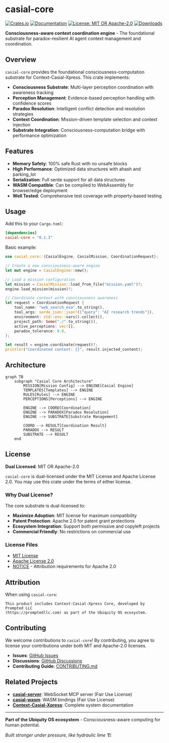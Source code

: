 # casial-core

[![Crates.io](https://img.shields.io/crates/v/casial-core.svg)](https://crates.io/crates/casial-core)
[![Documentation](https://docs.rs/casial-core/badge.svg)](https://docs.rs/casial-core)
[![License: MIT OR Apache-2.0](https://img.shields.io/crates/l/casial-core.svg)](#license)
[![Downloads](https://img.shields.io/crates/d/casial-core.svg)](https://crates.io/crates/casial-core)

**Consciousness-aware context coordination engine** - The foundational substrate for paradox-resilient AI agent context management and coordination.

## Overview

`casial-core` provides the foundational consciousness-computation substrate for Context-Casial-Xpress. This crate implements:

- **Consciousness Substrate**: Multi-layer perception coordination with awareness tracking
- **Perception Management**: Evidence-based perception handling with confidence scores
- **Paradox Resolution**: Intelligent conflict detection and resolution strategies
- **Context Coordination**: Mission-driven template selection and context injection
- **Substrate Integration**: Consciousness-computation bridge with performance optimization

## Features

- **Memory Safety**: 100% safe Rust with no unsafe blocks
- **High Performance**: Optimized data structures with ahash and parking_lot
- **Serialization**: Full serde support for all data structures
- **WASM Compatible**: Can be compiled to WebAssembly for browser/edge deployment
- **Well Tested**: Comprehensive test coverage with property-based testing

## Usage

Add this to your `Cargo.toml`:

```toml
[dependencies]
casial-core = "0.1.3"
```

Basic example:

```rust
use casial_core::{CasialEngine, CasialMission, CoordinationRequest};

// Create a new consciousness-aware engine
let mut engine = CasialEngine::new();

// Load a mission configuration
let mission = CasialMission::load_from_file("mission.yaml")?;
engine.load_mission(mission)?;

// Coordinate context with consciousness awareness
let request = CoordinationRequest {
    tool_name: "web_search_exa".to_string(),
    tool_args: serde_json::json!({"query": "AI research trends"}),
    environment: std::env::vars().collect(),
    project_path: Some("./".to_string()),
    active_perceptions: vec![],
    paradox_tolerance: 0.8,
};

let result = engine.coordinate(request)?;
println!("Coordinated context: {}", result.injected_content);
```

## Architecture

```mermaid
graph TB
    subgraph "Casial Core Architecture"
        MISSION[Mission Config] --> ENGINE[Casial Engine]
        TEMPLATES[Templates] --> ENGINE
        RULES[Rules] --> ENGINE
        PERCEPTIONS[Perceptions] --> ENGINE
        
        ENGINE --> COORD[Coordination]
        ENGINE --> PARADOX[Paradox Resolution] 
        ENGINE --> SUBSTRATE[Substrate Management]
        
        COORD --> RESULT[Coordination Result]
        PARADOX --> RESULT
        SUBSTRATE --> RESULT
    end
```

## License

**Dual Licensed**: MIT OR Apache-2.0

`casial-core` is dual-licensed under the MIT License and Apache License 2.0. You may use this crate under the terms of either license.

### Why Dual License?

The core substrate is dual-licensed to:

- **Maximize Adoption**: MIT license for maximum compatibility
- **Patent Protection**: Apache 2.0 for patent grant protections  
- **Ecosystem Integration**: Support both permissive and copyleft projects
- **Commercial Friendly**: No restrictions on commercial use

### License Files

- [MIT License](../../LICENSE-MIT)
- [Apache License 2.0](../../LICENSE-APACHE)  
- [NOTICE](../../NOTICE) - Attribution requirements for Apache 2.0

## Attribution

When using `casial-core`:

```text
This product includes Context-Casial-Xpress Core, developed by Prompted LLC
(https://promptedllc.com) as part of the Ubiquity OS ecosystem.
```

## Contributing

We welcome contributions to `casial-core`! By contributing, you agree to license your contributions under both MIT and Apache-2.0 licenses.

- **Issues**: [GitHub Issues](https://github.com/prompted-llc/context-casial-xpress/issues)
- **Discussions**: [GitHub Discussions](https://github.com/prompted-llc/context-casial-xpress/discussions)
- **Contributing Guide**: [CONTRIBUTING.md](../../CONTRIBUTING.md)

## Related Projects

- **[casial-server](../casial-server)**: WebSocket MCP server (Fair Use License)
- **[casial-wasm](../casial-wasm)**: WASM bindings (Fair Use License)
- **[Context-Casial-Xpress](../..)**: Complete system documentation

---

**Part of the Ubiquity OS ecosystem** - Consciousness-aware computing for human potential.

*Built stronger under pressure, like hydraulic lime* 🏗️